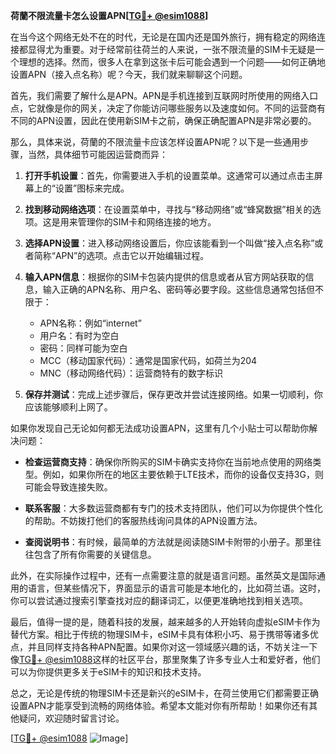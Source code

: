 **荷蘭不限流量卡怎么设置APN[[TG💪+ @esim1088](https://t.me/s/esim1088)]**

在当今这个网络无处不在的时代，无论是在国内还是国外旅行，拥有稳定的网络连接都显得尤为重要。对于经常前往荷兰的人来说，一张不限流量的SIM卡无疑是一个理想的选择。然而，很多人在拿到这张卡后可能会遇到一个问题——如何正确地设置APN（接入点名称）呢？今天，我们就来聊聊这个问题。

首先，我们需要了解什么是APN。APN是手机连接到互联网时所使用的网络入口点，它就像是你的网关，决定了你能访问哪些服务以及速度如何。不同的运营商有不同的APN设置，因此在使用新SIM卡之前，确保正确配置APN是非常必要的。

那么，具体来说，荷蘭的不限流量卡应该怎样设置APN呢？以下是一些通用步骤，当然，具体细节可能因运营商而异：

1. **打开手机设置**：首先，你需要进入手机的设置菜单。这通常可以通过点击主屏幕上的“设置”图标来完成。

2. **找到移动网络选项**：在设置菜单中，寻找与“移动网络”或“蜂窝数据”相关的选项。这是用来管理你的SIM卡和网络连接的地方。

3. **选择APN设置**：进入移动网络设置后，你应该能看到一个叫做“接入点名称”或者简称“APN”的选项。点击它以开始编辑过程。

4. **输入APN信息**：根据你的SIM卡包装内提供的信息或者从官方网站获取的信息，输入正确的APN名称、用户名、密码等必要字段。这些信息通常包括但不限于：
   - APN名称：例如“internet”
   - 用户名：有时为空白
   - 密码：同样可能为空白
   - MCC（移动国家代码）：通常是国家代码，如荷兰为204
   - MNC（移动网络代码）：运营商特有的数字标识

5. **保存并测试**：完成上述步骤后，保存更改并尝试连接网络。如果一切顺利，你应该能够顺利上网了。

如果你发现自己无论如何都无法成功设置APN，这里有几个小贴士可以帮助你解决问题：

- **检查运营商支持**：确保你所购买的SIM卡确实支持你在当前地点使用的网络类型。例如，如果你所在的地区主要依赖于LTE技术，而你的设备仅支持3G，则可能会导致连接失败。
  
- **联系客服**：大多数运营商都有专门的技术支持团队，他们可以为你提供个性化的帮助。不妨拨打他们的客服热线询问具体的APN设置方法。
  
- **查阅说明书**：有时候，最简单的方法就是阅读随SIM卡附带的小册子。那里往往包含了所有你需要的关键信息。

此外，在实际操作过程中，还有一点需要注意的就是语言问题。虽然英文是国际通用的语言，但某些情况下，界面显示的语言可能是本地化的，比如荷兰语。这时，你可以尝试通过搜索引擎查找对应的翻译词汇，以便更准确地找到相关选项。

最后，值得一提的是，随着科技的发展，越来越多的人开始转向虚拟eSIM卡作为替代方案。相比于传统的物理SIM卡，eSIM卡具有体积小巧、易于携带等诸多优点，并且同样支持各种APN配置。如果你对这一领域感兴趣的话，不妨关注一下像[TG💪+ @esim1088](https://t.me/s/esim1088)这样的社区平台，那里聚集了许多专业人士和爱好者，他们可以为你提供更多关于eSIM卡的知识和技术支持。

总之，无论是传统的物理SIM卡还是新兴的eSIM卡，在荷兰使用它们都需要正确设置APN才能享受到流畅的网络体验。希望本文能对你有所帮助！如果你还有其他疑问，欢迎随时留言讨论。

[[TG💪+ @esim1088](https://t.me/s/esim1088) ![Image](https://i.postimg.cc/4NQfJmqS/Snipaste-2025-05-13-00-14-12.png)]